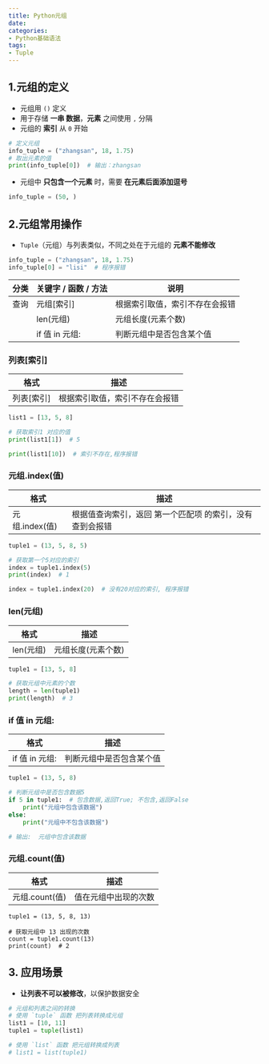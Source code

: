 ```yaml
---
title: Python元组
date: 
categories:
- Python基础语法
tags:
- Tuple
---
```


## 1.元组的定义

- 元组用 `()` 定义
- 用于存储 **一串 数据**，**元素** 之间使用 `,` 分隔
- 元组的 **索引** 从 `0` 开始

```python
# 定义元组
info_tuple = ("zhangsan", 18, 1.75)
# 取出元素的值
print(info_tuple[0])  # 输出：zhangsan
```

- 元组中 **只包含一个元素** 时，需要 **在元素后面添加逗号**

```python
info_tuple = (50, )
```





## **2.元组常用操作**

- `Tuple`（元组）与列表类似，不同之处在于元组的 **元素不能修改**

```python
info_tuple = ("zhangsan", 18, 1.75)
info_tuple[0] = "lisi"  # 程序报错
```

 

| 分类 | 关键字 / 函数 / 方法 | 说明                           |
| ---- | -------------------- | ------------------------------ |
| 查询 | 元组[索引\]          | 根据索引取值，索引不存在会报错 |
|      | len(元组)            | 元组长度(元素个数)             |
|      | if 值 in 元组:       | 判断元组中是否包含某个值       |





### 列表[索引]

| 格式       | 描述                           |
| ---------- | ------------------------------ |
| 列表[索引] | 根据索引取值，索引不存在会报错 |

```python
list1 = [13, 5, 8]

# 获取索引1 对应的值
print(list1[1])  # 5

print(list1[10])  # 索引不存在,程序报错
```





### 元组.index(值)

| 格式           | 描述                                                     |
| -------------- | -------------------------------------------------------- |
| 元组.index(值) | 根据值查询索引，返回 第一个匹配项 的索引，没有查到会报错 |

```python
tuple1 = (13, 5, 8, 5)

# 获取第一个5对应的索引
index = tuple1.index(5)
print(index)  # 1

index = tuple1.index(20)  # 没有20对应的索引, 程序报错
```





### len(元组)

| 格式      | 描述               |
| --------- | ------------------ |
| len(元组) | 元组长度(元素个数) |

```python
tuple1 = [13, 5, 8]

# 获取元组中元素的个数
length = len(tuple1)
print(length)  # 3
```





### if 值 in 元组:

| 格式           | 描述                     |
| -------------- | ------------------------ |
| if 值 in 元组: | 判断元组中是否包含某个值 |

```python
tuple1 = (13, 5, 8)

# 判断元组中是否包含数据5
if 5 in tuple1:  # 包含数据,返回True; 不包含,返回False
    print("元组中包含该数据")  
else:  
    print("元组中不包含该数据")

# 输出:  元组中包含该数据
```





### 元组.count(值)

| 格式           | 描述                 |
| -------------- | -------------------- |
| 元组.count(值) | 值在元组中出现的次数 |

```
tuple1 = (13, 5, 8, 13)

# 获取元组中 13 出现的次数
count = tuple1.count(13)
print(count)  # 2
```





## 3. 应用场景

- **让列表不可以被修改**，以保护数据安全

```python
# 元组和列表之间的转换
# 使用 `tuple` 函数 把列表转换成元组
list1 = [10, 11]
tuple1 = tuple(list1) 

# 使用 `list` 函数 把元组转换成列表
# list1 = list(tuple1)
```